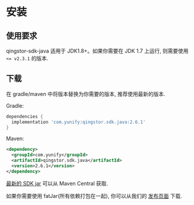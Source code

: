 # 安装

## 使用要求

qingstor-sdk-java 适用于 JDK1.8+。如果你需要在 JDK 1.7 上运行, 则需要使用 `<= v2.3.1` 的版本.

## 下载

在 gradle/maven 中将版本替换为你需要的版本, 推荐使用最新的版本.

Gradle:

```gradle
dependencies {
  implementation 'com.yunify:qingstor.sdk.java:2.6.1'
}
```

Maven:

```xml
<dependency>
  <groupId>com.yunify</groupId>
  <artifactId>qingstor.sdk.java</artifactId>
  <version>2.6.1</version>
</dependency>
```

[最新的 SDK jar](https://maven-badges.herokuapp.com/maven-central/com.yunify/qingstor.sdk.java) 可以从 Maven Central 获取.

如果你需要使用 fatJar(所有依赖打包在一起), 你可以从我们的 [发布页面](https://github.com/qingstor/qingstor-sdk-java/releases/latest) 下载.
